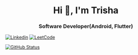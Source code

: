 
<p align="center">
<h1 align="center">Hi 👋, I'm Trisha</h1>
<h3 align="center">Software Developer(Android, Flutter)</h3>

<a href="https://linkedin.com/in/in/trisha-dubey-802b79157"><img alt="Linkedin" src="https://img.shields.io/badge/LinkedIn-%230077B5.svg?logo=linkedin&logoColor=white"/></a>
<a href="https://leetcode.com/trishadubey39"><img alt="LeetCode" src="https://img.shields.io/badge/LeetCode-%230077B5.svg?logo=leetcode"/></a> </br>

<a href="https://github.com/trishadubey39"><img alt="GitHub Status" src="https://github-readme-stats.vercel.app/api?username=trishadubey39&hide=contribs&show_icons=true&include_all_commits=true&count_private=true"/></a></br>

</p>


